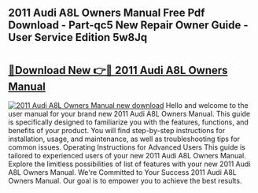 ## 2011 Audi A8L Owners Manual Free Pdf Download - Part-qc5 New Repair Owner Guide - User Service Edition 5w8Jq

# <h2><a href="http://bc36981.oget.top/?id=2011+Audi+A8L+Owners+Manual">🔗Download New 👉🔴 2011 Audi A8L Owners Manual</a></h2>

[![2011 Audi A8L Owners Manual new download](https://i.imgur.com/5g1atiW.png)](http://bc36981.oget.top/?id=2011+Audi+A8L+Owners+Manual)
Hello and welcome to the user manual for your brand new 2011 Audi A8L Owners Manual. This guide is specifically designed to familiarize you with the features, functions, and benefits of your product. You will find step-by-step instructions for installation, usage, and maintenance, as well as troubleshooting tips for common issues. Operating Instructions for Advanced Users This guide is tailored to experienced users of your new 2011 Audi A8L Owners Manual. Explore the limitless possibilities of list of features with your new 2011 Audi A8L Owners Manual. We're Committed to Your Success 2011 Audi A8L Owners Manual. Our goal is to empower you to achieve the best results.
